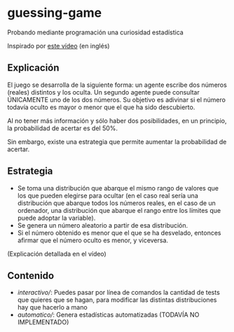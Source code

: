 # guessing-game
Probando mediante programación una curiosidad estadística

Inspirado por [este vídeo](https://www.youtube.com/watch?v=ud_frfkt1t0 "How to Win a Guessing Game - Numberphile") (en inglés)

## Explicación

El juego se desarrolla de la siguiente forma: un agente escribe dos números (reales) distintos y los oculta. Un segundo agente puede consultar ÚNICAMENTE uno de los dos números. Su objetivo es adivinar si el número todavía oculto es mayor o menor que el que ha sido descubierto.

Al no tener más información y sólo haber dos posibilidades, en un principio, la probabilidad de acertar es del 50%.

Sin embargo, existe una estrategia que permite aumentar la probabilidad de acertar.

## Estrategia

* Se toma una distribución que abarque el mismo rango de valores que los que pueden elegirse para ocultar (en el caso real sería una distribución que abarque todos los números reales, en el caso de un ordenador, una distribución que abarque el rango entre los límites que puede adoptar la variable).
* Se genera un número aleatorio a partir de esa distribución.
* Si el número obtenido es menor que el que se ha desvelado, entonces afirmar que el número oculto es menor, y viceversa.

(Explicación detallada en el vídeo)

## Contenido

* *interactivo/*: Puedes pasar por línea de comandos la cantidad de tests que quieres que se hagan, para modificar las distintas distribuciones hay que hacerlo a mano
* *automatico/*: Genera estadísticas automatizadas (TODAVÍA NO IMPLEMENTADO) 
